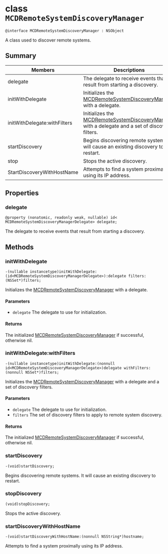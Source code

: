 # class `MCDRemoteSystemDiscoveryManager` 

```
@interface MCDRemoteSystemDiscoveryManager : NSObject
```  

A class used to discover remote systems.

## Summary

 Members                        | Descriptions                                
--------------------------------|---------------------------------------------
delegate | The delegate to receive events that result from starting a discovery.
initWithDelegate | Initializes the [MCDRemoteSystemDiscoveryManager](MCDRemoteSystemDiscoveryManager.md) with a delegate.
initWithDelegate:withFilters | Initializes the [MCDRemoteSystemDiscoveryManager](MCDRemoteSystemDiscoveryManager.md) with a delegate and a set of discovery filters.
startDiscovery | Begins discovering remote systems. It will cause an existing discovery to restart.
stop | Stops the active discovery.
StartDiscoveryWithHostName | Attempts to find a system proximally using its IP address.

## Properties

### delegate
`@property (nonatomic, readonly weak, nullable) id< MCDRemoteSystemDiscoveryManagerDelegate> delegate;`

The delegate to receive events that result from starting a discovery.

## Methods

### initWithDelegate
`-(nullable instancetype)initWithDelegate:(id<MCDRemoteSystemDiscoveryManagerDelegate>):delegate filters:(NSSet*)filters;`

Initializes the [MCDRemoteSystemDiscoveryManager](MCDRemoteSystemDiscoveryManager.md) with a delegate.

#### Parameters
* `delegate` The delegate to use for initialization.

#### Returns
The initialized [MCDRemoteSystemDiscoveryManager](MCDRemoteSystemDiscoveryManager.md) if successful, otherwise nil.

### initWithDelegate:withFilters
`-(nullable instancetype)initWithDelegate:(nonnull id<MCDRemoteSystemDiscoveryManagerDelegate>)delegate withFilters:(nonnull NSSet*)filters;`

Initializes the [MCDRemoteSystemDiscoveryManager](MCDRemoteSystemDiscoveryManager.md) with a delegate and a set of discovery filters.

#### Parameters
* `delegate` The delegate to use for initialization.
* `filters` The set of discovery filters to apply to remote system discovery.

#### Returns
The initialized [MCDRemoteSystemDiscoveryManager](MCDRemoteSystemDiscoveryManager.md) if successful, otherwise nil.

### startDiscovery
`-(void)startDiscovery;` 

Begins discovering remote systems. It will cause an existing discovery to restart.

### stopDiscovery
`(void)stopDiscovery;` 

Stops the active discovery.

### startDiscoveryWithHostName
`-(void)startDiscoveryWithHostName:(nonnull NSString*)hostname;` 

Attempts to find a system proximally using its IP address.
